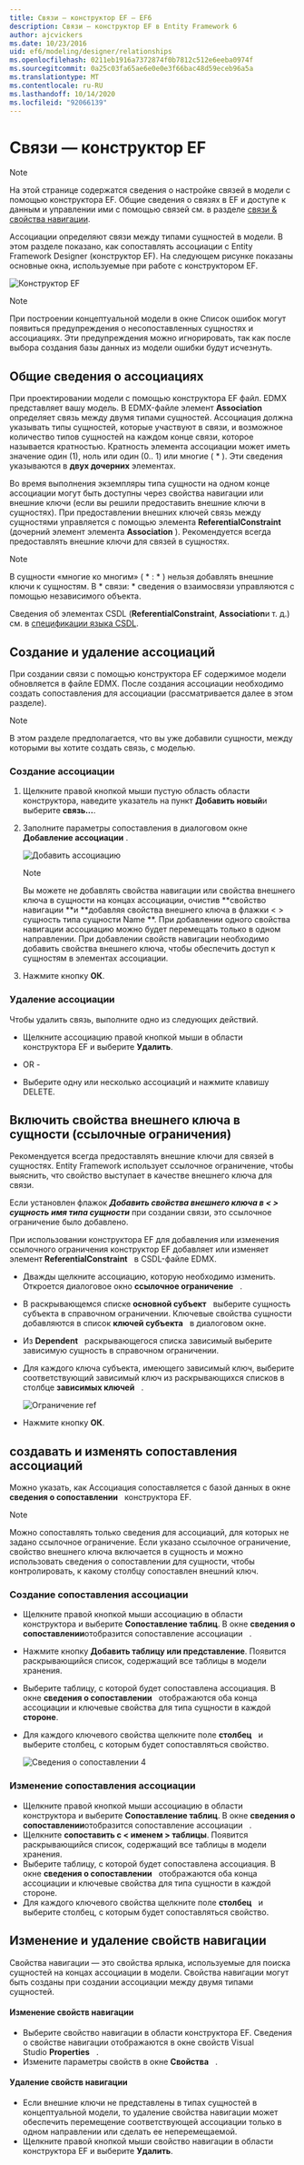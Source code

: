 ```yaml
---
title: Связи — конструктор EF — EF6
description: Связи — конструктор EF в Entity Framework 6
author: ajcvickers
ms.date: 10/23/2016
uid: ef6/modeling/designer/relationships
ms.openlocfilehash: 0211eb1916a7372874f0b7812c512e6eeba0974f
ms.sourcegitcommit: 0a25c03fa65ae6e0e0e3f66bac48d59eceb96a5a
ms.translationtype: MT
ms.contentlocale: ru-RU
ms.lasthandoff: 10/14/2020
ms.locfileid: "92066139"
---
```

# <a name="relationships---ef-designer"></a>Связи — конструктор EF
> [!NOTE]
> На этой странице содержатся сведения о настройке связей в модели с помощью конструктора EF. Общие сведения о связях в EF и доступе к данным и управлении ими с помощью связей см. в разделе [связи & свойства навигации](xref:ef6/fundamentals/relationships).

Ассоциации определяют связи между типами сущностей в модели. В этом разделе показано, как сопоставлять ассоциации с Entity Framework Designer (конструктор EF). На следующем рисунке показаны основные окна, используемые при работе с конструктором EF.

![Конструктор EF](~/ef6/media/efdesigner.png)

> [!NOTE]
> При построении концептуальной модели в окне Список ошибок могут появиться предупреждения о несопоставленных сущностях и ассоциациях. Эти предупреждения можно игнорировать, так как после выбора создания базы данных из модели ошибки будут исчезнуть.

## <a name="associations-overview"></a>Общие сведения о ассоциациях

При проектировании модели с помощью конструктора EF файл. EDMX представляет вашу модель. В EDMX-файле элемент **Association** определяет связь между двумя типами сущностей. Ассоциация должна указывать типы сущностей, которые участвуют в связи, и возможное количество типов сущностей на каждом конце связи, которое называется кратностью. Кратность элемента ассоциации может иметь значение один (1), ноль или один (0.. 1) или многие ( \* ). Эти сведения указываются в **двух дочерних** элементах.

Во время выполнения экземпляры типа сущности на одном конце ассоциации могут быть доступны через свойства навигации или внешние ключи (если вы решили предоставить внешние ключи в сущностях). При предоставлении внешних ключей связь между сущностями управляется с помощью элемента **ReferentialConstraint** (дочерний элемент элемента **Association** ). Рекомендуется всегда предоставлять внешние ключи для связей в сущностях.

> [!NOTE]
> В сущности «многие ко многим» ( \* : \* ) нельзя добавлять внешние ключи к сущностям. В \* связи: \* сведения о взаимосвязи управляются с помощью независимого объекта.

Сведения об элементах CSDL (**ReferentialConstraint**, **Association**и т. д.) см. в [спецификации языка CSDL](xref:ef6/modeling/designer/advanced/edmx/csdl-spec).

## <a name="create-and-delete-associations"></a>Создание и удаление ассоциаций

При создании связи с помощью конструктора EF содержимое модели обновляется в файле EDMX. После создания ассоциации необходимо создать сопоставления для ассоциации (рассматривается далее в этом разделе).

> [!NOTE]
> В этом разделе предполагается, что вы уже добавили сущности, между которыми вы хотите создать связь, с моделью.

### <a name="to-create-an-association"></a>Создание ассоциации

1.  Щелкните правой кнопкой мыши пустую область области конструктора, наведите указатель на пункт **Добавить новый**и выберите **связь...**.
2.  Заполните параметры сопоставления в диалоговом окне **Добавление ассоциации** .

    ![Добавить ассоциацию](~/ef6/media/addassociation.png)

    > [!NOTE]
    > Вы можете не добавлять свойства навигации или свойства внешнего ключа в сущности на концах ассоциации, очистив **свойство навигации **и **добавляя свойства внешнего ключа в флажки &lt; &gt; сущность типа сущности Name **. При добавлении одного свойства навигации ассоциацию можно будет перемещать только в одном направлении. При добавлении свойств навигации необходимо добавить свойства внешнего ключа, чтобы обеспечить доступ к сущностям в элементах ассоциации.
    
3.  Нажмите кнопку **ОК**.

### <a name="to-delete-an-association"></a>Удаление ассоциации

Чтобы удалить связь, выполните одно из следующих действий.

-   Щелкните ассоциацию правой кнопкой мыши в области конструктора EF и выберите **Удалить**.

- OR -

-   Выберите одну или несколько ассоциаций и нажмите клавишу DELETE.

## <a name="include-foreign-key-properties-in-your-entities-referential-constraints"></a>Включить свойства внешнего ключа в сущности (ссылочные ограничения)

Рекомендуется всегда предоставлять внешние ключи для связей в сущностях. Entity Framework использует ссылочное ограничение, чтобы выяснить, что свойство выступает в качестве внешнего ключа для связи.

Если установлен флажок ***Добавить свойства внешнего ключа в &lt; &gt; сущность имя типа сущности*** при создании связи, это ссылочное ограничение было добавлено.

При использовании конструктора EF для добавления или изменения ссылочного ограничения конструктор EF добавляет или изменяет элемент **ReferentialConstraint**   в CSDL-файле EDMX.

-   Дважды щелкните ассоциацию, которую необходимо изменить.
    Откроется диалоговое окно **ссылочное ограничение**   .
-   В раскрывающемся списке **основной субъект**   выберите сущность субъекта в справочном ограничении.
    Ключевые свойства сущности добавляются в список **ключей субъекта**   в диалоговом окне.
-   Из **Dependent**   раскрывающегося списка зависимый выберите зависимую сущность в справочном ограничении.
-   Для каждого ключа субъекта, имеющего зависимый ключ, выберите соответствующий зависимый ключ из раскрывающихся списков в столбце **зависимых ключей**   .

    ![Ограничение ref](~/ef6/media/refconstraint.png)

-   Нажмите кнопку **ОК**.

## <a name="create-and-edit-association-mappings"></a>создавать и изменять сопоставления ассоциаций

Можно указать, как Ассоциация сопоставляется с базой данных в окне **сведения о сопоставлении**   конструктора EF.

> [!NOTE]
> Можно сопоставлять только сведения для ассоциаций, для которых не задано ссылочное ограничение. Если указано ссылочное ограничение, свойство внешнего ключа включается в сущность и можно использовать сведения о сопоставлении для сущности, чтобы контролировать, к какому столбцу сопоставлен внешний ключ.

### <a name="create-an-association-mapping"></a>Создание сопоставления ассоциации

-   Щелкните правой кнопкой мыши ассоциацию в области конструктора и выберите **Сопоставление таблиц**.
    В окне **сведения о сопоставлении**отобразится сопоставление ассоциации   .
-   Нажмите кнопку **Добавить таблицу или представление**.
    Появится раскрывающийся список, содержащий все таблицы в модели хранения.
-   Выберите таблицу, с которой будет сопоставлена ассоциация.
    В окне **сведения о сопоставлении**   отображаются оба конца ассоциации и ключевые свойства для типа сущности в каждой **стороне**.
-   Для каждого ключевого свойства щелкните поле **столбец**   и выберите столбец, с которым будет сопоставляться свойство.

    ![Сведения о сопоставлении 4](~/ef6/media/mappingdetails4.png)

### <a name="edit-an-association-mapping"></a>Изменение сопоставления ассоциации

-   Щелкните правой кнопкой мыши ассоциацию в области конструктора и выберите **Сопоставление таблиц**.
    В окне **сведения о сопоставлении**отобразится сопоставление ассоциации   .
-   Щелкните **сопоставить с &lt; именем &gt; таблицы**.
    Появится раскрывающийся список, содержащий все таблицы в модели хранения.
-   Выберите таблицу, с которой будет сопоставлена ассоциация.
    В окне **сведения о сопоставлении**   отображаются оба конца ассоциации и ключевые свойства для типа сущности в каждой стороне.
-   Для каждого ключевого свойства щелкните поле **столбец**   и выберите столбец, с которым будет сопоставляться свойство.

## <a name="edit-and-delete-navigation-properties"></a>Изменение и удаление свойств навигации

Свойства навигации — это свойства ярлыка, используемые для поиска сущностей на концах ассоциации в модели. Свойства навигации могут быть созданы при создании ассоциации между двумя типами сущностей.

#### <a name="to-edit-navigation-properties"></a>Изменение свойств навигации

-   Выберите свойство навигации в области конструктора EF.
    Сведения о свойстве навигации отображаются в окне свойств Visual Studio **Properties**   .
-   Измените параметры свойств в окне **Свойства**   .

#### <a name="to-delete-navigation-properties"></a>Удаление свойств навигации

-   Если внешние ключи не представлены в типах сущностей в концептуальной модели, то удаление свойства навигации может обеспечить перемещение соответствующей ассоциации только в одном направлении или сделать ее неперемещаемой.
-   Щелкните правой кнопкой мыши свойство навигации в области конструктора EF и выберите **Удалить**.
